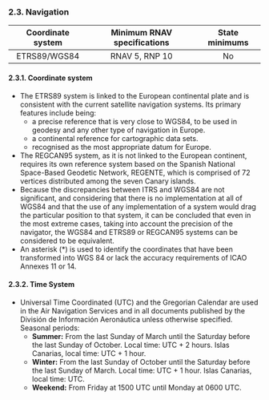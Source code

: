 ### 	2.3. Navigation

| Coordinate system | Minimum RNAV specifications | State minimums |
| :---------------: | :-------------------------: | :------------: |
|   ETRS89/WGS84    |       RNAV 5, RNP 10        |       No       |



#### 2.3.1. Coordinate system

- The ETRS89 system is linked to the European continental plate and is consistent with the current satellite navigation systems. Its primary features include being: 
  - a precise reference that is very close to WGS84, to be used in geodesy and any other type of navigation in Europe. 
  - a continental reference for cartographic data sets. 
  - recognised as the most appropriate datum for Europe. 
- The REGCAN95 system, as it is not linked to the European continent, requires its own reference system based on the Spanish National Space-Based Geodetic Network, REGENTE, which is comprised of 72 vertices distributed among the seven Canary islands.
- Because the discrepancies between ITRS and WGS84 are not significant, and considering that there is no implementation at all of WGS84 and that the use of any implementation of a system would drag the particular position to that system, it can be concluded that even in the most extreme cases, taking into account the precision of the navigator, the WGS84 and ETRS89 or REGCAN95 systems can be considered to be equivalent.
- An asterisk (*) is used to identify the coordinates that have been transformed into WGS 84 or lack the accuracy requirements of ICAO Annexes 11 or 14.

#### 2.3.2. Time System

- Universal Time Coordinated (UTC) and the Gregorian Calendar are used in the Air Navigation Services and in all documents published by the División de Información Aeronáutica unless otherwise specified. Seasonal periods: 
  - **Summer:** From the last Sunday of March until the Saturday before the last Sunday of October. Local time: UTC + 2 hours. Islas Canarias, local time: UTC + 1 hour. 
  - **Winter:** From the last Sunday of October until the Saturday before the last Sunday of March. Local time: UTC + 1 hour. Islas Canarias, local time: UTC. 
  - **Weekend:** From Friday at 1500 UTC until Monday at 0600 UTC.
